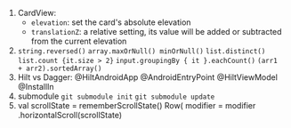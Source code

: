 1. CardView:
    - `elevation`: set the card's absolute elevation
    - `translationZ`: a relative setting, its value will be added or subtracted from the current elevation
2. `string.reversed()`
`array.maxOrNull() minOrNull()`
`list.distinct()`
`list.count {it.size > 2}`
`input.groupingBy { it }.eachCount()`
`(arr1 + arr2).sortedArray()`
3. Hilt vs Dagger:
@HiltAndroidApp
@AndroidEntryPoint
@HiltViewModel
@InstallIn
4. submodule
`git submodule init`
`git submodule update`
5. val scrollState = rememberScrollState()
Row(
modifier = modifier
.horizontalScroll(scrollState)